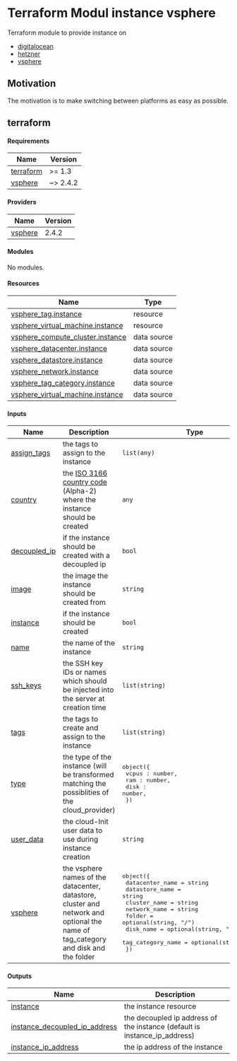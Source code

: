 # Terraform Modul instance vsphere

Terraform module to provide instance on 

- [digitalocean](https://registry.terraform.io/providers/digitalocean/digitalocean/latest) 
- [hetzner](https://registry.terraform.io/providers/hetznercloud/hcloud/latest)
- [vsphere](https://registry.terraform.io/providers/hashicorp/vsphere/latest)

## Motivation

The motivation is to make switching between platforms as easy as possible.

## terraform

<!-- BEGIN_TF_DOCS -->
#### Requirements

| Name | Version |
|------|---------|
| <a name="requirement_terraform"></a> [terraform](#requirement\_terraform) | >= 1.3 |
| <a name="requirement_vsphere"></a> [vsphere](#requirement\_vsphere) | ~> 2.4.2 |

#### Providers

| Name | Version |
|------|---------|
| <a name="provider_vsphere"></a> [vsphere](#provider\_vsphere) | 2.4.2 |

#### Modules

No modules.

#### Resources

| Name | Type |
|------|------|
| [vsphere_tag.instance](https://registry.terraform.io/providers/hashicorp/vsphere/latest/docs/resources/tag) | resource |
| [vsphere_virtual_machine.instance](https://registry.terraform.io/providers/hashicorp/vsphere/latest/docs/resources/virtual_machine) | resource |
| [vsphere_compute_cluster.instance](https://registry.terraform.io/providers/hashicorp/vsphere/latest/docs/data-sources/compute_cluster) | data source |
| [vsphere_datacenter.instance](https://registry.terraform.io/providers/hashicorp/vsphere/latest/docs/data-sources/datacenter) | data source |
| [vsphere_datastore.instance](https://registry.terraform.io/providers/hashicorp/vsphere/latest/docs/data-sources/datastore) | data source |
| [vsphere_network.instance](https://registry.terraform.io/providers/hashicorp/vsphere/latest/docs/data-sources/network) | data source |
| [vsphere_tag_category.instance](https://registry.terraform.io/providers/hashicorp/vsphere/latest/docs/data-sources/tag_category) | data source |
| [vsphere_virtual_machine.instance](https://registry.terraform.io/providers/hashicorp/vsphere/latest/docs/data-sources/virtual_machine) | data source |

#### Inputs

| Name | Description | Type | Default | Required |
|------|-------------|------|---------|:--------:|
| <a name="input_assign_tags"></a> [assign\_tags](#input\_assign\_tags) | the tags to assign to the instance | `list(any)` | `[]` | no |
| <a name="input_country"></a> [country](#input\_country) | the [ISO 3166 country code](https://www.iso.org/obp/ui/#search) (Alpha-2) where the instance should be created | `any` | `null` | no |
| <a name="input_decoupled_ip"></a> [decoupled\_ip](#input\_decoupled\_ip) | if the instance should be created with a decoupled ip | `bool` | `false` | no |
| <a name="input_image"></a> [image](#input\_image) | the image the instance should be created from | `string` | n/a | yes |
| <a name="input_instance"></a> [instance](#input\_instance) | if the instance should be created | `bool` | `true` | no |
| <a name="input_name"></a> [name](#input\_name) | the name of the instance | `string` | n/a | yes |
| <a name="input_ssh_keys"></a> [ssh\_keys](#input\_ssh\_keys) | the SSH key IDs or names which should be injected into the server at creation time | `list(string)` | `[]` | no |
| <a name="input_tags"></a> [tags](#input\_tags) | the tags to create and assign to the instance | `list(string)` | `[]` | no |
| <a name="input_type"></a> [type](#input\_type) | the type of the instance (will be transformed matching the possiblities of the cloud\_provider) | <pre>object({<br>    vcpus : number,<br>    ram : number,<br>    disk : number,<br>  })</pre> | `null` | no |
| <a name="input_user_data"></a> [user\_data](#input\_user\_data) | the cloud-Init user data to use during instance creation | `string` | `null` | no |
| <a name="input_vsphere"></a> [vsphere](#input\_vsphere) | the vsphere names of the datacenter, datastore, cluster and network and optional the name of tag\_category and disk and the folder | <pre>object({<br>    datacenter_name   = string<br>    datastore_name    = string<br>    cluster_name      = string<br>    network_name      = string<br>    folder            = optional(string, "/")<br>    disk_name         = optional(string, "disk0")<br>    tag_category_name = optional(string, null)<br>  })</pre> | `null` | no |

#### Outputs

| Name | Description |
|------|-------------|
| <a name="output_instance"></a> [instance](#output\_instance) | the instance resource |
| <a name="output_instance_decoupled_ip_address"></a> [instance\_decoupled\_ip\_address](#output\_instance\_decoupled\_ip\_address) | the decoupled ip address of the instance (default is instance\_ip\_address) |
| <a name="output_instance_ip_address"></a> [instance\_ip\_address](#output\_instance\_ip\_address) | the ip address of the instance |
<!-- END_TF_DOCS -->
